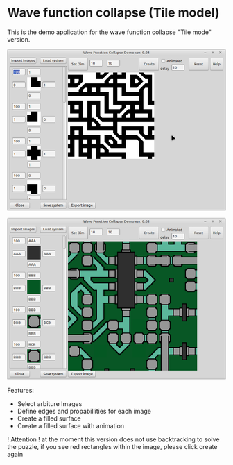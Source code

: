 # Wave function collapse (Tile model)

This is the demo application for the wave function collapse "Tile mode" version.

![](preview1.png)

![](preview2.png)

Features:
- Select arbiture Images
- Define edges and propabillities for each image
- Create a filled surface
- Create a filled surface with animation

! Attention !
at the moment this version does not use backtracking to solve the puzzle, if you see red rectangles within the image, please click create again